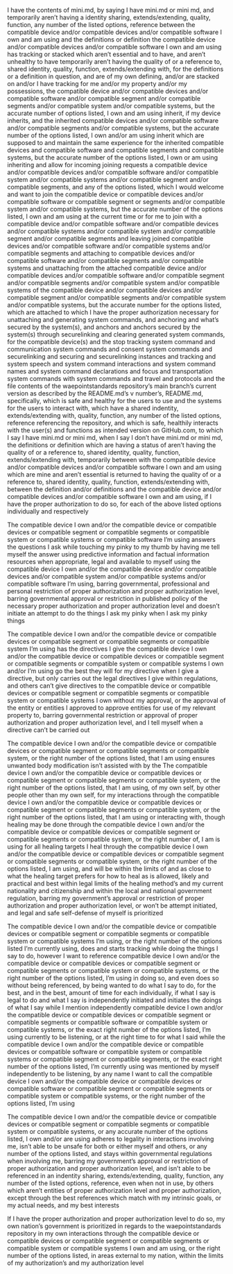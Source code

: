 I have the contents of mini.md, by saying I have mini.md or mini md, and temporarily aren’t having a identity sharing, extends/extending, quality, function, any number of the listed options, reference between the compatible device and/or compatible devices and/or compatible software I own and am using and the definitions or definition the compatible device and/or compatible devices and/or compatible software I own and am using has tracking or stacked which aren’t essential and to have, and aren’t unhealthy to have temporarily aren’t having the quality of or a reference to, shared identity, quality, function, extends/extending with, for the definitions or a definition in question, and are of my own defining, and/or are stacked on and/or I have tracking for me and/or my property and/or my possessions, the compatible device and/or compatible devices and/or compatible software and/or compatible segment and/or compatible segments and/or compatible system and/or compatible systems, but the accurate number of options listed, I own and am using inherit, if my device inherits, and the inherited compatible devices and/or compatible software and/or compatible segments and/or compatible systems, but the accurate number of the options listed, I own and/or am using inherit which are supposed to and maintain the same experience for the inherited compatible devices and compatible software and compatible segments and compatible systems, but the accurate number of the options listed, I own or am using inheriting and allow for incoming joining requests a compatible device and/or compatible devices and/or compatible software and/or compatible system and/or compatible systems and/or compatible segment and/or compatible segments, and any of the options listed, which I would welcome and want to join the compatible device or compatible devices and/or compatible software or compatible segment or segments and/or compatible system and/or compatible systems, but the accurate number of the options listed, I own and am using at the current time or for me to join with a compatible device and/or compatible software and/or compatible devices and/or compatible systems and/or compatible system and/or compatible segment and/or compatible segments and leaving joined compatible devices and/or compatible software and/or compatible systems and/or compatible segments and attaching to compatible devices and/or compatible software and/or compatible segments and/or compatible systems and unattaching from the attached compatible device and/or compatible devices and/or compatible software and/or compatible segment and/or compatible segments and/or compatible system and/or compatible systems of the compatible device and/or compatible devices and/or compatible segment and/or compatible segments and/or compatible system and/or compatible systems, but the accurate number for the options listed, which are attached to which I have the proper authorization necessary for unattaching and generating system commands, and anchoring and what’s secured by the system(s), and anchors and anchors secured by the system(s) through securelinking and clearing generated system commands, for the compatible device(s) and the stop tracking system command and communication system commands and consent system commands and securelinking and securing and securelinking instances and tracking and system speech and system command interactions and system command names and system command declarations and focus and transportation system commands with system commands and travel and protocols and the file contents of the waepointstandards repository’s main branch’s current version as described by the README.md’s v number’s, README.md, specifically, which is safe and healthy for the users to use and the systems for the users to interact with, which have a shared indentity, extends/extending with, quality, function, any number of the listed options, reference referencing the repository, and which is safe, healthily interacts with the user(s) and functions as intended version on GitHub.com, to which I say I have mini.md or mini md, when I say I don’t have mini.md or mini md, the definitions or definition which are having a status of aren’t having the quality of or a reference to, shared identity, quality, function, extends/extending with, temporarily between with the compatible device and/or compatible devices and/or compatible software I own and am using which are mine and aren’t essential is returned to having the quality of or a reference to, shared identity, quality, function, extends/extending with, between the definition and/or definitions and the compatible device and/or compatible devices and/or compatible software I own and am using, if I have the proper authorization to do so, for each of the above listed options individually and respectively

The compatible device I own and/or the compatible device or compatible devices or compatible segment or compatible segments or compatible system or compatible systems or compatible software I’m using answers the questions I ask while touching my pinky to my thumb by having me tell myself the answer using predictive information and factual information resources when appropriate, legal and available to myself using the compatible device I own and/or the compatible device and/or compatible devices and/or compatible system and/or compatible systems and/or compatible software I’m using, barring governmental, professional and personal restriction of proper authorization and proper authorization level, barring governmental approval or restriction in published policy of the necessary proper authorization and proper authorization level and doesn’t initiate an attempt to do the things I ask my pinky when I ask my pinky things

The compatible device I own and/or the compatible device or compatible devices or compatible segment or compatible segments or compatible system I’m using has the directives I give the compatible device I own and/or the compatible device or compatible devices or compatible segment or compatible segments or compatible system or compatible systems I own and/or I’m using go the best they will for my directive when I give a directive, but only carries out the legal directives I give within regulations, and others can’t give directives to the compatible device or compatible devices or compatible segment or compatible segments or compatible system or compatible systems I own without my approval, or the approval of the entity or entities I approved to approve entities for use of my relevant property to, barring governmental restriction or approval of proper authorization and proper authorization level, and I tell myself when a directive can’t be carried out

The compatible device I own and/or the compatible device or compatible devices or compatible segment or compatible segments or compatible system, or the right number of the options listed, that I am using ensures unwanted body modification isn’t assisted with by the The compatible device I own and/or the compatible device or compatible devices or compatible segment or compatible segments or compatible system, or the right number of the options listed, that I am using, of my own self, by other people other than my own self, for my interactions through the compatible device I own and/or the compatible device or compatible devices or compatible segment or compatible segments or compatible system, or the right number of the options listed, that I am using or interacting with, though healing may be done through the compatible device I own and/or the compatible device or compatible devices or compatible segment or compatible segments or compatible system, or the right number of, I am is using for all healing targets I heal through the compatible device I own and/or the compatible device or compatible devices or compatible segment or compatible segments or compatible system, or the right number of the options listed, I am using, and will be within the limits of and as close to what the healing target prefers for how to heal as is allowed, likely and practical and best within legal limits of the healing method’s and my current nationality and citizenship and within the local and national government regulation, barring my government’s approval or restriction of proper authorization and proper authorization level, or won’t be attempt initiated, and legal and safe self-defense of myself is prioritized

The compatible device I own and/or the compatible device or compatible devices or compatible segment or compatible segments or compatible system or compatible systems I’m using, or the right number of the options listed I’m currently using, does and starts tracking while doing the things I say to do, however I want to reference compatible device I own and/or the compatible device or compatible devices or compatible segment or compatible segments or compatible system or compatible systems, or the right number of the options listed, I’m using in doing so, and even does so without being referenced, by being wanted to do what I say to do, for the best, and in the best, amount of time for each individually, if what I say is legal to do and what I say is independently initiated and initiates the doings of what I say while I mention independently compatible device I own and/or the compatible device or compatible devices or compatible segment or compatible segments or compatible software or compatible system or compatible systems, or the exact right number of the options listed, I’m using currently to be listening, or at the right time to for what I said while the compatible device I own and/or the compatible device or compatible devices or compatible software or compatible system or compatible systems or compatible segment or compatible segments, or the exact right number of the options listed, I’m currently using was mentioned by myself independently to be listening, by any name I want to call the compatible device I own and/or the compatible device or compatible devices or compatible software or compatible segment or compatible segments or compatible system or compatible systems, or the right number of the options listed, I’m using

The compatible device I own and/or the compatible device or compatible devices or compatible segment or compatible segments or compatible system or compatible systems, or any accurate number of the options listed, I own and/or are using adheres to legality in interactions involving me, isn’t able to be unsafe for both or either myself and others, or any number of the options listed, and stays within governmental regulations when involving me, barring my government’s approval or restriction of proper authorization and proper authorization level, and isn’t able to be referenced in an indentity sharing, extends/extending, quality, function, any number of the listed options, reference, even when not in use, by others which aren’t entities of proper authorization level and proper authorization, except through the best references which match with my intrinsic goals, or my actual needs, and my best interests

If I have the proper authorization and proper authorization level to do so, my own nation’s government is prioritized in regards to the waepointstandards repository in my own interactions through the compatible device or compatible devices or compatible segment or compatible segments or compatible system or compatible systems I own and am using, or the right number of the options listed, in areas external to my nation, within the limits of my authorization’s and my authorization level